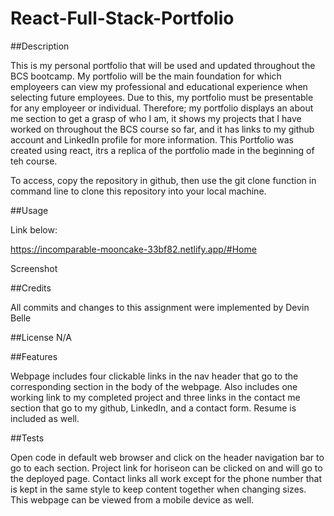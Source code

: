 # React-Full-Stack-Portfolio

##Description

This is my personal portfolio that will be used and updated throughout the BCS bootcamp. My portfolio will be the main foundation for which employeers can view my professional and educational experience when selecting future employees. Due to this, my portfolio must be presentable for any employeer or individual. Therefore; my portfolio displays an about me section to get a grasp of who I am, it shows my projects that I have worked on throughout the BCS course so far, and it has links to my github account and LinkedIn profile for more information. This Portfolio was created using react, itrs a replica of the portfolio made in the beginning of teh course.

To access, copy the repository in github, then use the git clone function in command line to clone this repository into your local machine.

##Usage

Link below:

https://incomparable-mooncake-33bf82.netlify.app/#Home

Screenshot

##Credits

All commits and changes to this assignment were implemented by Devin Belle

##License N/A

##Features

Webpage includes four clickable links in the nav header that go to the corresponding section in the body of the webpage. Also includes one working link to my completed project and three links in the contact me section that go to my github, LinkedIn, and a contact form. Resume is included as well.

##Tests

Open code in default web browser and click on the header navigation bar to go to each section. Project link for horiseon can be clicked on and will go to the deployed page. Contact links all work except for the phone number that is kept in the same style to keep content together when changing sizes. This webpage can be viewed from a mobile device as well.
